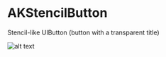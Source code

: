 AKStencilButton
===============

Stencil-like UIButton (button with a transparent title)

![alt text](http://monosnap.com/image/MPGlBVEQeDbpIo442ry9vorx4WGrGn.png)
